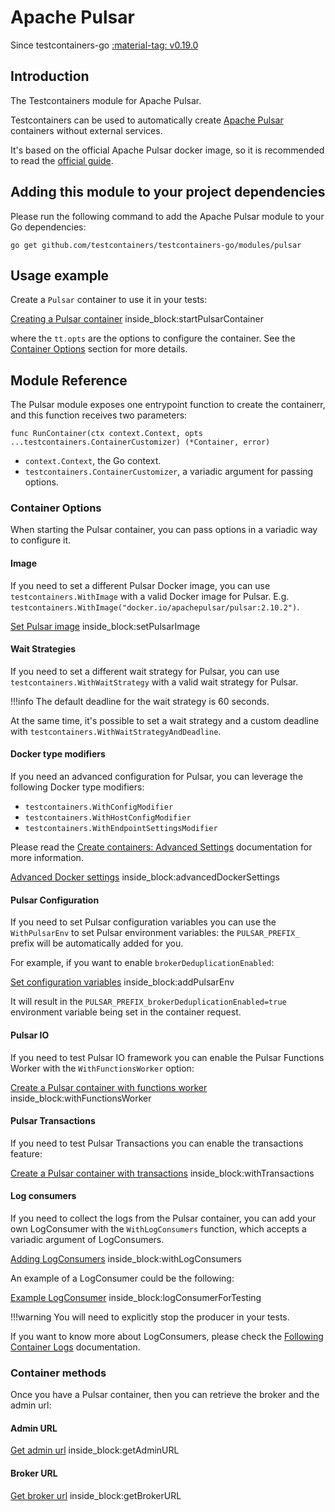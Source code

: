 # Apache Pulsar

Since testcontainers-go <a href="https://github.com/testcontainers/testcontainers-go/releases/tag/v0.19.0"><span class="tc-version">:material-tag: v0.19.0</span></a>

## Introduction

The Testcontainers module for Apache Pulsar.

Testcontainers can be used to automatically create [Apache Pulsar](https://pulsar.apache.org) containers without external services.

It's based on the official Apache Pulsar docker image, so it is recommended to read the [official guide](https://pulsar.apache.org/docs/next/getting-started-docker/).

## Adding this module to your project dependencies

Please run the following command to add the Apache Pulsar module to your Go dependencies:

```
go get github.com/testcontainers/testcontainers-go/modules/pulsar
```

## Usage example

Create a `Pulsar` container to use it in your tests:

<!--codeinclude-->
[Creating a Pulsar container](../../modules/pulsar/pulsar_test.go) inside_block:startPulsarContainer
<!--/codeinclude-->

where the `tt.opts` are the options to configure the container. See the [Container Options](#container-options) section for more details.

## Module Reference

The Pulsar module exposes one entrypoint function to create the containerr, and this function receives two parameters:

```golang
func RunContainer(ctx context.Context, opts ...testcontainers.ContainerCustomizer) (*Container, error)
```

- `context.Context`, the Go context.
- `testcontainers.ContainerCustomizer`, a variadic argument for passing options.

### Container Options

When starting the Pulsar container, you can pass options in a variadic way to configure it.

#### Image

If you need to set a different Pulsar Docker image, you can use `testcontainers.WithImage` with a valid Docker image
for Pulsar. E.g. `testcontainers.WithImage("docker.io/apachepulsar/pulsar:2.10.2")`.

<!--codeinclude-->
[Set Pulsar image](../../modules/pulsar/pulsar_test.go) inside_block:setPulsarImage
<!--/codeinclude-->

#### Wait Strategies

If you need to set a different wait strategy for Pulsar, you can use `testcontainers.WithWaitStrategy` with a valid wait strategy
for Pulsar.

!!!info
    The default deadline for the wait strategy is 60 seconds.

At the same time, it's possible to set a wait strategy and a custom deadline with `testcontainers.WithWaitStrategyAndDeadline`.

#### Docker type modifiers

If you need an advanced configuration for Pulsar, you can leverage the following Docker type modifiers:

- `testcontainers.WithConfigModifier`
- `testcontainers.WithHostConfigModifier`
- `testcontainers.WithEndpointSettingsModifier`

Please read the [Create containers: Advanced Settings](../features/creating_container.md#advanced-settings) documentation for more information.

<!--codeinclude-->
[Advanced Docker settings](../../modules/pulsar/pulsar_test.go) inside_block:advancedDockerSettings
<!--/codeinclude-->

#### Pulsar Configuration
If you need to set Pulsar configuration variables you can use the `WithPulsarEnv` to set Pulsar environment variables: the `PULSAR_PREFIX_` prefix will be automatically added for you.

For example, if you want to enable `brokerDeduplicationEnabled`:

<!--codeinclude-->
[Set configuration variables](../../modules/pulsar/pulsar_test.go) inside_block:addPulsarEnv
<!--/codeinclude-->

It will result in the `PULSAR_PREFIX_brokerDeduplicationEnabled=true` environment variable being set in the container request.

#### Pulsar IO

If you need to test Pulsar IO framework you can enable the Pulsar Functions Worker with the `WithFunctionsWorker` option:

<!--codeinclude-->
[Create a Pulsar container with functions worker](../../modules/pulsar/pulsar_test.go) inside_block:withFunctionsWorker
<!--/codeinclude-->

#### Pulsar Transactions

If you need to test Pulsar Transactions you can enable the transactions feature:

<!--codeinclude-->
[Create a Pulsar container with transactions](../../modules/pulsar/pulsar_test.go) inside_block:withTransactions
<!--/codeinclude-->

#### Log consumers
If you need to collect the logs from the Pulsar container, you can add your own LogConsumer with the `WithLogConsumers` function, which accepts a variadic argument of LogConsumers.

<!--codeinclude-->
[Adding LogConsumers](../../modules/pulsar/pulsar_test.go) inside_block:withLogConsumers
<!--/codeinclude-->

An example of a LogConsumer could be the following:

<!--codeinclude-->
[Example LogConsumer](../../modules/pulsar/pulsar_test.go) inside_block:logConsumerForTesting
<!--/codeinclude-->

!!!warning
    You will need to explicitly stop the producer in your tests.

If you want to know more about LogConsumers, please check the [Following Container Logs](../features/follow_logs.md) documentation.

### Container methods

Once you have a Pulsar container, then you can retrieve the broker and the admin url:

#### Admin URL

<!--codeinclude-->
[Get admin url](../../modules/pulsar/pulsar_test.go) inside_block:getAdminURL
<!--/codeinclude-->

#### Broker URL

<!--codeinclude-->
[Get broker url](../../modules/pulsar/pulsar_test.go) inside_block:getBrokerURL
<!--/codeinclude-->
